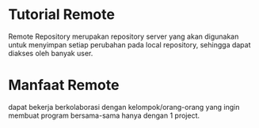 # Tutorial Remote
Remote Repository merupakan repository server yang akan
digunakan untuk menyimpan setiap perubahan pada local repository,
sehingga dapat diakses oleh banyak user. 

# Manfaat Remote
dapat bekerja berkolaborasi dengan kelompok/orang-orang yang ingin membuat program bersama-sama hanya dengan 1 project.


